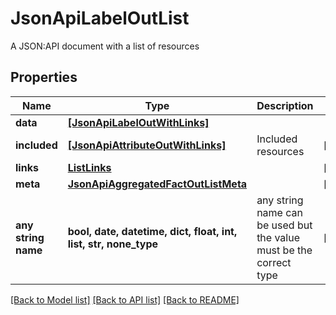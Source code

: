 # JsonApiLabelOutList

A JSON:API document with a list of resources

## Properties
Name | Type | Description | Notes
------------ | ------------- | ------------- | -------------
**data** | [**[JsonApiLabelOutWithLinks]**](JsonApiLabelOutWithLinks.md) |  | 
**included** | [**[JsonApiAttributeOutWithLinks]**](JsonApiAttributeOutWithLinks.md) | Included resources | [optional] 
**links** | [**ListLinks**](ListLinks.md) |  | [optional] 
**meta** | [**JsonApiAggregatedFactOutListMeta**](JsonApiAggregatedFactOutListMeta.md) |  | [optional] 
**any string name** | **bool, date, datetime, dict, float, int, list, str, none_type** | any string name can be used but the value must be the correct type | [optional]

[[Back to Model list]](../README.md#documentation-for-models) [[Back to API list]](../README.md#documentation-for-api-endpoints) [[Back to README]](../README.md)


